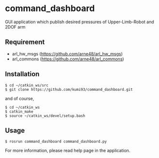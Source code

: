 command_dashboard
====

GUI application which publish desired pressures of Upper-Limb-Robot and 2DOF arm 

## Requirement
- arl_hw_msgs (https://github.com/arne48/arl_hw_msgs)
- arl_commons (https://github.com/arne48/arl_commons)

## Installation
```
$ cd ~/catkin_ws/src
$ git clone https://github.com/kumi93/command_dashboard.git
```
and of course, 
```
$ cd ~/catkin_ws
$ catkin_make
$ source ~/catkin_ws/devel/setup.bash
```


## Usage
```
$ rosrun command_dashboard command_dashboard.py 
```
For more information, please read help page in the application.
